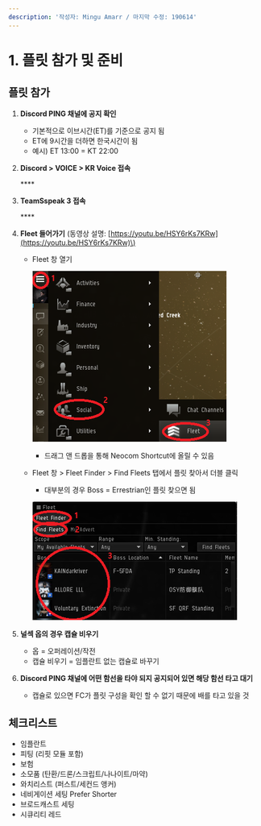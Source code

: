 ```yaml
---
description: '작성자: Mingu Amarr / 마지막 수정: 190614'
---
```


# 1. 플릿 참가 및 준비

## 플릿 참가

1. **Discord PING 채널에 공지 확인**

   * 기본적으로 이브시간\(ET\)를 기준으로 공지 됨
   * ET에 9시간을 더하면 한국시간이 됨
   * 예시\) ET 13:00 = KT 22:00

2. **Discord &gt; VOICE &gt; KR Voice 접속**

   \*\*\*\*

3. **TeamSspeak 3 접속**

   \*\*\*\*

4. **Fleet 들어가기** \(동영상 설명: [https://youtu.be/HSY6rKs7KRw](https://youtu.be/HSY6rKs7KRw)\)

   * Fleet 창 열기 

     ![](../.gitbook/assets/fleet.png) 

     * 드래그 앤 드롭을 통해 Neocom Shortcut에 올릴 수 있음

   * Fleet 창 &gt; Fleet Finder &gt; Find Fleets 탭에서 플릿 찾아서 더블 클릭

     * 대부분의 경우 Boss = Errestrian인 플릿 찾으면 됨

     ![](../.gitbook/assets/2.png) 

5. **널섹 옵의 경우 캡슐 비우기**

   * 옵 = 오퍼레이션/작전
   * 캡슐 비우기 = 임플란트 없는 캡슐로 바꾸기

6. **Discord PING 채널에 어떤 함선을 타야 되지 공지되어 있면 해당 함선 타고 대기**

   * 캡슐로 있으면 FC가 플릿 구성을 확인 할 수 없기 때문에 배를 타고 있을 것

## 체크리스트

* 임플란트
* 피팅 \(리핏 모듈 포함\)
* 보험
* 소모품 \(탄환/드론/스크립트/나나이트/마약\)
* 와치리스트 \(퍼스트/세컨드 앵커\)
* 네비게이션 세팅 Prefer Shorter
* 브로드캐스트 세팅
* 시큐리티 레드

